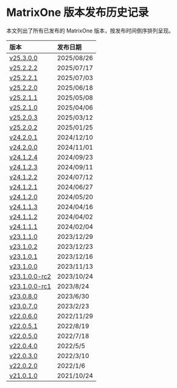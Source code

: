 # **MatrixOne 版本发布历史记录**

本文列出了所有已发布的 MatrixOne 版本，按发布时间倒序排列呈现。

| **版本**                    | **发布日期** |
| :-------------------------- | :----------- |
| [v25.3.0.0](v25.3.0.0.md)         | 2025/08/26   |
| [v25.2.2.2](v25.2.2.2.md)         | 2025/07/17   |
| [v25.2.2.1](v25.2.2.1.md)         | 2025/07/03   |
| [v25.2.2.0](v25.2.2.0.md)         | 2025/06/18   |
| [v25.2.1.1](v25.2.1.1.md)         | 2025/05/08   |
| [v25.2.1.0](v25.2.1.0.md)         | 2025/04/06   |
| [v25.2.0.3](v25.2.0.3.md)         | 2025/03/12   |
| [v25.2.0.2](v25.2.0.2.md)         | 2025/01/25   |
| [v24.2.0.1](v24.2.0.1.md)         | 2024/12/10   |
| [v24.2.0.0](v24.2.0.0.md)         | 2024/11/01   |
| [v24.1.2.4](v24.1.2.4.md)         | 2024/09/23   |
| [v24.1.2.3](v24.1.2.3.md)         | 2024/09/11   |
| [v24.1.2.2](v24.1.2.2.md)         | 2024/07/12   |
| [v24.1.2.1](v24.1.2.1.md)         | 2024/06/27   |
| [v24.1.2.0](v24.1.2.0.md)         | 2024/05/20   |
| [v24.1.1.3](v24.1.1.3.md)         | 2024/04/16   |
| [v24.1.1.2](v24.1.1.2.md)         | 2024/04/02   |
| [v24.1.1.1](v24.1.1.1.md)         | 2024/02/04   |
| [v23.1.1.0](v23.1.1.0.md)         | 2023/12/29   |
| [v23.1.0.2](v23.1.0.2.md)         | 2023/12/23   |
| [v23.1.0.1](v23.1.0.1.md)         | 2023/12/16   |
| [v23.1.0.0](v23.1.0.0.md)         | 2023/11/13   |
| [v23.1.0.0-rc2](v23.1.0.0-rc2.md) | 2023/10/24   |
| [v23.1.0.0-rc1](v23.1.0.0-rc1.md) | 2023/8/24    |
| [v23.0.8.0](v23.0.8.0.md)         | 2023/6/30    |
| [v23.0.7.0](v23.0.7.0.md)         | 2023/2/23    |
| [v22.0.6.0](v22.0.6.0.md)         | 2022/11/29   |
| [v22.0.5.1](v22.0.5.1.md)         | 2022/8/19    |
| [v22.0.5.0](v22.0.5.0.md)         | 2022/7/18    |
| [v22.0.4.0](v22.0.4.0.md)         | 2022/5/5     |
| [v22.0.3.0](v22.0.3.0.md)         | 2022/3/10    |
| [v22.0.2.0](v22.0.2.0.md)         | 2022/1/6     |
| [v21.0.1.0](v21.0.1.0.md)         | 2021/10/24   |
